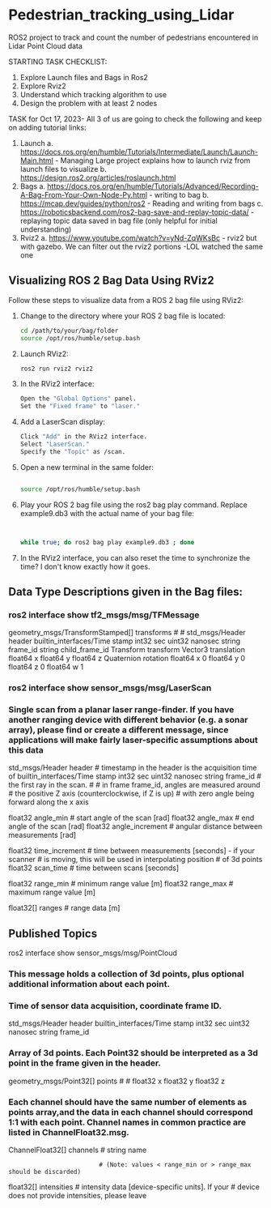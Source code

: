 # Pedestrian_tracking_using_Lidar
ROS2 project to track and count the number of pedestrians encountered in Lidar Point Cloud data

STARTING TASK CHECKLIST:
1. Explore Launch files and Bags in Ros2
2. Explore Rviz2
3. Understand which tracking algorithm to  use
4. Design the problem with at least 2 nodes

TASK for Oct 17, 2023- All 3 of us are going to check the following and keep on adding tutorial links:
1. Launch
   a. https://docs.ros.org/en/humble/Tutorials/Intermediate/Launch/Launch-Main.html  - Managing Large project explains how to launch rviz from launch files to visualize
   b. https://design.ros2.org/articles/roslaunch.html 
2. Bags
   a. https://docs.ros.org/en/humble/Tutorials/Advanced/Recording-A-Bag-From-Your-Own-Node-Py.html - writing to bag
   b. https://mcap.dev/guides/python/ros2 - Reading and writing from bags
   c. https://roboticsbackend.com/ros2-bag-save-and-replay-topic-data/ - replaying topic data saved in bag file (only helpful for initial understanding)
4. Rviz2
   a. https://www.youtube.com/watch?v=yNd-ZqWKsBc - rviz2 but with gazebo. We can filter out the rviz2 portions -LOL watched the same one


## Visualizing ROS 2 Bag Data Using RViz2

Follow these steps to visualize data from a ROS 2 bag file using RViz2:

1. Change to the directory where your ROS 2 bag file is located:

   ```bash
   cd /path/to/your/bag/folder
   source /opt/ros/humble/setup.bash

2. Launch RViz2:

   ```bash
   ros2 run rviz2 rviz2

3. In the RViz2 interface:

   ```bash
   Open the "Global Options" panel.
   Set the "Fixed frame" to "laser."

4. Add a LaserScan display:

   ```bash
   Click "Add" in the RViz2 interface.
   Select "LaserScan."
   Specify the "Topic" as /scan.

5. Open a new terminal in the same folder:

   ```bash

   source /opt/ros/humble/setup.bash

6. Play your ROS 2 bag file using the ros2 bag play command. Replace example9.db3 with the actual name of your bag file:

   ```bash


   while true; do ros2 bag play example9.db3 ; done

7. In the RViz2 interface, you can also reset the time to synchronize the time? I don't know exactly how it goes.

## Data Type Descriptions given in the Bag files:
### ros2 interface show tf2_msgs/msg/TFMessage
geometry_msgs/TransformStamped[] transforms
	#
	#
	std_msgs/Header header
		builtin_interfaces/Time stamp
			int32 sec
			uint32 nanosec
		string frame_id
	string child_frame_id
	Transform transform
		Vector3 translation
			float64 x
			float64 y
			float64 z
		Quaternion rotation
			float64 x 0
			float64 y 0
			float64 z 0
			float64 w 1
   
### ros2 interface show sensor_msgs/msg/LaserScan
### Single scan from a planar laser range-finder. If you have another ranging device with different behavior (e.g. a sonar array), please find or create a different message, since applications will make fairly laser-specific assumptions about this data

std_msgs/Header header # timestamp in the header is the acquisition time of
	builtin_interfaces/Time stamp
		int32 sec
		uint32 nanosec
	string frame_id
                             # the first ray in the scan.
                             #
                             # in frame frame_id, angles are measured around
                             # the positive Z axis (counterclockwise, if Z is up)
                             # with zero angle being forward along the x axis

float32 angle_min            # start angle of the scan [rad]
float32 angle_max            # end angle of the scan [rad]
float32 angle_increment      # angular distance between measurements [rad]

float32 time_increment       # time between measurements [seconds] - if your scanner
                             # is moving, this will be used in interpolating position
                             # of 3d points
float32 scan_time            # time between scans [seconds]

float32 range_min            # minimum range value [m]
float32 range_max            # maximum range value [m]

float32[] ranges             # range data [m]

## Published Topics
ros2 interface show sensor_msgs/msg/PointCloud
### This message holds a collection of 3d points, plus optional additional information about each point.

### Time of sensor data acquisition, coordinate frame ID.
std_msgs/Header header
	builtin_interfaces/Time stamp
		int32 sec
		uint32 nanosec
	string frame_id

### Array of 3d points. Each Point32 should be interpreted as a 3d point in the frame given in the header.
geometry_msgs/Point32[] points
	#
	#
	float32 x
	float32 y
	float32 z

### Each channel should have the same number of elements as points array,and the data in each channel should correspond 1:1 with each point. Channel names in common practice are listed in ChannelFloat32.msg.
ChannelFloat32[] channels
	#
	string name

                             # (Note: values < range_min or > range_max should be discarded)
float32[] intensities        # intensity data [device-specific units].  If your
                             # device does not provide intensities, please leave


